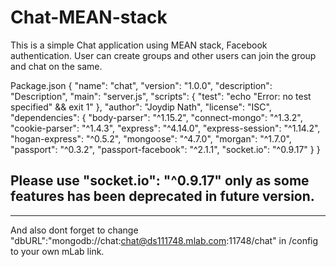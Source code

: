 # Chat-MEAN-stack
This is a simple Chat application using MEAN stack, Facebook authentication. User can create groups and other users can join the group and chat on the same.

Package.json
{
  "name": "chat",
  "version": "1.0.0",
  "description": "Description",
  "main": "server.js",
  "scripts": {
    "test": "echo \"Error: no test specified\" && exit 1"
  },
  "author": "Joydip Nath",
  "license": "ISC",
  "dependencies": {
    "body-parser": "^1.15.2",
    "connect-mongo": "^1.3.2",
    "cookie-parser": "^1.4.3",
    "express": "^4.14.0",
    "express-session": "^1.14.2",
    "hogan-express": "^0.5.2",
    "mongoose": "^4.7.0",
    "morgan": "^1.7.0",
    "passport": "^0.3.2",
    "passport-facebook": "^2.1.1",
    "socket.io": "^0.9.17"
  }
}

## Please use "socket.io": "^0.9.17" only as some features has been deprecated in future version.
------------------------------
And also dont forget to change  "dbURL":"mongodb://chat:chat@ds111748.mlab.com:11748/chat" in /config to your own mLab link.
